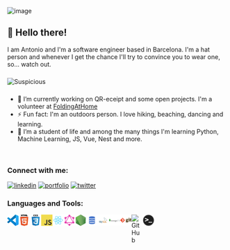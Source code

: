 <!-- ![Jose-Antonio](https://user-images.githubusercontent.com/77271674/143265214-d24b41fa-6604-4a5f-ac44-c7e11e5bae51.jpg) -->
<img alt="image" width="1000" height="200" src="https://worqiq.com/wp-content/uploads/2017/11/japan.png" />

## 🚀 Hello there!
I am Antonio and I'm a software engineer based in Barcelona. I'm a hat person and whenever I get the chance I'll try to convince you to wear one, so... watch out.
###
![Suspicious](https://media.giphy.com/media/fc736BKuihyj6/giphy.gif)
###
- 🔭 I’m currently working on QR-eceipt and some open projects. I'm a volunteer at [FoldingAtHome](https://foldingathome.org/?lng=en-US)
- ⚡ Fun fact: I'm an outdoors person. I love hiking, beaching, dancing and learning. 
- 🌱 I’m a student of life and among the many things I'm learning Python, Machine Learning, JS, Vue, Nest and more.

</br> 

### Connect with me:
<!-- [<img align="left" alt=" LinkedIn" width="22px" src="https://www.effa.nl/wp-content/uploads/2018/01/linkedin-logo-1024x1024.png" />][linkedin] -->
[![linkedin](https://img.shields.io/badge/linkedin-0A66C2?style=for-the-badge&logo=linkedin&logoColor=white)](https://www.linkedin.com/in/josemouribe/)
[![portfolio](https://img.shields.io/badge/my_portfolio-000?style=for-the-badge&logo=ko-fi&logoColor=white)](https://josemolina.me/)
[![twitter](https://img.shields.io/badge/twitter-1DA1F2?style=for-the-badge&logo=twitter&logoColor=white)](https://twitter.com/)
</br> 

<!--
**jamuribe/jamuribe** is a ✨ _special_ ✨ repository because its `README.md` (this file) appears on your GitHub profile.

Here are some ideas to get you started:


- 👯 I’m looking to collaborate on ...
- 🤔 I’m looking for help with ...
- 💬 Ask me about ...
- 📫 How to reach me: ...
- 😄 Pronouns: ...

-->

### Languages and Tools:

<img align="left" alt="Visual Studio Code" width="26px" src="https://raw.githubusercontent.com/github/explore/80688e429a7d4ef2fca1e82350fe8e3517d3494d/topics/visual-studio-code/visual-studio-code.png" />
<img align="left" alt="HTML5" width="26px" src="https://raw.githubusercontent.com/github/explore/80688e429a7d4ef2fca1e82350fe8e3517d3494d/topics/html/html.png" />
<img align="left" alt="CSS3" width="26px" src="https://raw.githubusercontent.com/github/explore/80688e429a7d4ef2fca1e82350fe8e3517d3494d/topics/css/css.png" />
<img align="left" alt="JavaScript" width="26px" src="https://raw.githubusercontent.com/github/explore/80688e429a7d4ef2fca1e82350fe8e3517d3494d/topics/javascript/javascript.png" />
<img align="left" alt="React" width="26px" src="https://raw.githubusercontent.com/github/explore/80688e429a7d4ef2fca1e82350fe8e3517d3494d/topics/react/react.png" />
<img align="left" alt="GraphQL" width="26px" src="https://raw.githubusercontent.com/github/explore/80688e429a7d4ef2fca1e82350fe8e3517d3494d/topics/graphql/graphql.png" />
<img align="left" alt="Node.js" width="26px" src="https://raw.githubusercontent.com/github/explore/80688e429a7d4ef2fca1e82350fe8e3517d3494d/topics/nodejs/nodejs.png" />
<img align="left" alt="SQL" width="26px" src="https://raw.githubusercontent.com/github/explore/80688e429a7d4ef2fca1e82350fe8e3517d3494d/topics/sql/sql.png" />
<img align="left" alt="MySQL" width="26px" src="https://raw.githubusercontent.com/github/explore/80688e429a7d4ef2fca1e82350fe8e3517d3494d/topics/mysql/mysql.png" />
<img align="left" alt="MongoDB" width="26px" src="https://raw.githubusercontent.com/github/explore/80688e429a7d4ef2fca1e82350fe8e3517d3494d/topics/mongodb/mongodb.png" />
<img align="left" alt="Git" width="26px" src="https://raw.githubusercontent.com/github/explore/80688e429a7d4ef2fca1e82350fe8e3517d3494d/topics/git/git.png" />
<img align="left" alt="GitHub" width="26px" src="http://pngimg.com/uploads/github/github_PNG28.png" />
<img align="left" alt="Terminal" width="26px" src="https://raw.githubusercontent.com/github/explore/80688e429a7d4ef2fca1e82350fe8e3517d3494d/topics/terminal/terminal.png" />



[linkedin]: https://www.linkedin.com/in/josemouribe/
[gmail]:josemouribe@gmail.com
[twitter]:https://twitter.com/
